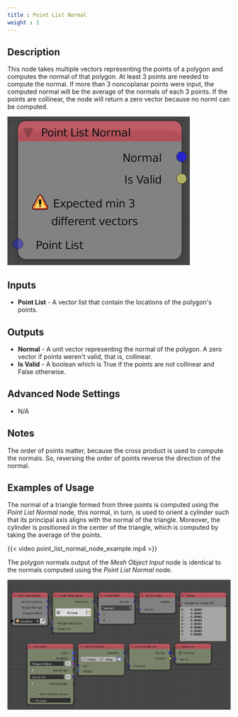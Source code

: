 ```yaml
---
title : Point List Normal
weight : 1
---
```


## Description

This node takes multiple vectors representing the points of a polygon
and computes the normal of that polygon. At least 3 points are needed to
compute the normal. If more than 3 noncoplanar points were input, the
computed normal will be the average of the normals of each 3 points. If
the points are collinear, the node will return a zero vector because no
norml can be computed.

![image](point_list_normal_node.png)

## Inputs

- **Point List** - A vector list that contain the locations of the
    polygon's points.

## Outputs

- **Normal** - A unit vector representing the normal of the polygon. A
    zero vector if points weren't valid, that is, collinear.
- **Is Valid** - A boolean which is True if the points are not
    collinear and False otherwise.

## Advanced Node Settings

- N/A

## Notes

The order of points matter, because the cross product is used to compute
the normals. So, reversing the order of points reverse the direction of
the normal.

## Examples of Usage

The normal of a triangle formed from three points is computed using the
*Point List Normal* node, this normal, in turn, is used to orient a
cylinder such that its principal axis aligns with the normal of the
triangle. Moreover, the cylinder is positioned in the center of the
triangle, which is computed by taking the average of the points.

{{< video point_list_normal_node_example.mp4 >}}

The polygon normals output of the *Mesh Object Input* node is identical
to the normals computed using the *Point List Normal* node.

![image](point_list_normal_node_example.png)
